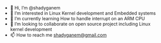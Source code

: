 - 👋 Hi, I’m @shadyganem
- 👀 I’m interested in Linux Kernel development and Embedded systems
- 🌱 I’m currently learning How to handle interrupt on an ARM CPU
- 💞️ I’m looking to collaborate on open source project including Linux kernel development
- 📫 How to reach me shadyganem@gmail.com

<!---
shadyganem/shadyganem is a ✨ special ✨ repository because its `README.md` (this file) appears on your GitHub profile.
You can click the Preview link to take a look at your changes.
--->
